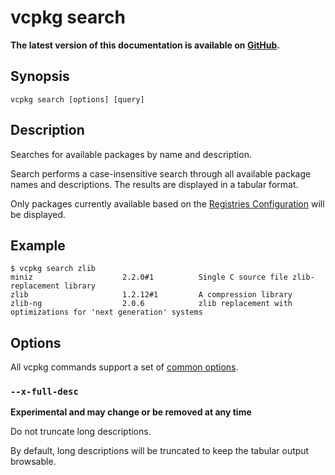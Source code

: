 # vcpkg search

**The latest version of this documentation is available on [GitHub](https://github.com/Microsoft/vcpkg/tree/master/docs/commands/search.md).**

## Synopsis

```no-highlight
vcpkg search [options] [query]
```

## Description

Searches for available packages by name and description.

Search performs a case-insensitive search through all available package names and descriptions. The results are displayed in a tabular format.

Only packages currently available based on the [Registries Configuration][Registries] will be displayed.

## Example
```no-highlight
$ vcpkg search zlib
miniz                    2.2.0#1          Single C source file zlib-replacement library
zlib                     1.2.12#1         A compression library
zlib-ng                  2.0.6            zlib replacement with optimizations for 'next generation' systems
```

## Options

All vcpkg commands support a set of [common options](common-options.md).

### `--x-full-desc`

**Experimental and may change or be removed at any time**

Do not truncate long descriptions.

By default, long descriptions will be truncated to keep the tabular output browsable.

[Registries]: ../users/registries.md
